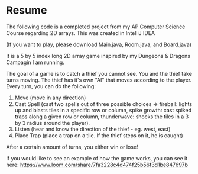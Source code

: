 # Resume
The following code is a completed project from my AP Computer Science Course regarding 2D arrays.
This was created in IntelliJ IDEA

(If you want to play, please download Main.java, Room.java, and Board.java)

It is a 5 by 5 index long 2D array game inspired by my Dungeons & Dragons Campagin I am running.

The goal of a game is to catch a thief you cannot see. You and the thief take turns moving. The thief has it's own "AI" that moves according to the player. Every turn, you can do the following:
1. Move (move in any direction)
2. Cast Spell (cast two spells out of three possible choices -> fireball: lights up and blasts tiles in a specific row or column, spike growth: cast spiked traps along a given row or column, thunderwave: shocks the tiles in a 3 by 3 radius around the player).
3. Listen (hear and know the direction of the thief - eg. west, east)
4. Place Trap (place a trap on a tile. If the thief steps on it, he is caught)

After a certain amount of turns, you either win or lose!

If you would like to see an example of how the game works, you can see it here: https://www.loom.com/share/7fa3228c4d474f25b56f3d1be847697b
